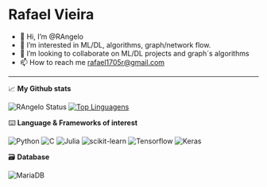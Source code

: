 # Rafael Vieira
- 👋 Hi, I’m @RAngelo
- 👀 I’m interested in ML/DL, algorithms, graph/network flow. 
- 💞️ I’m looking to collaborate on ML/DL projects and graph´s algorithms
- 📫 How to reach me rafael1705r@gmail.com 
***

📈 **My Github stats**

![RAngelo Status](https://github-readme-stats.vercel.app/api?username=rangelo&show_icons=true)
[![Top Linguagens](https://github-readme-stats.vercel.app/api/top-langs/?username=rangelo&layout=compact)](https://github.com/rangelo/github-readme-stats)


⌨️ **Language & Frameworks of interest**

<kdb>![Python](https://img.shields.io/badge/Python-3776AB?style=for-the-badge&logo=python&logoColor=white)</kbd>
<kdb>![C](https://img.shields.io/badge/C-00599C?style=for-the-badge&logo=c&logoColor=white)</kbd>
<kdb>![Julia](https://img.shields.io/badge/Julia-9558B2?style=for-the-badge&logo=julia&logoColor=white)</kbd>
<kdb>![scikit-learn](https://img.shields.io/badge/scikit_learn-F7931E?style=for-the-badge&logo=scikit-learn&logoColor=white)</kbd>
<kdb>![Tensorflow](https://img.shields.io/badge/TensorFlow-FF6F00?style=for-the-badge&logo=TensorFlow&logoColor=white)</kbd>
<kdb>![Keras](https://img.shields.io/badge/Keras-D00000?style=for-the-badge&logo=Keras&logoColor=white)</kbd>

 🗃️ **Database**

![MariaDB](https://img.shields.io/badge/MariaDB-003545?style=for-the-badge&logo=mariadb&logoColor=white)


<!---
RAngelo/RAngelo is a ✨ special ✨ repository because its `README.md` (this file) appears on your GitHub profile.
You can click the Preview link to take a look at your changes.
--->
